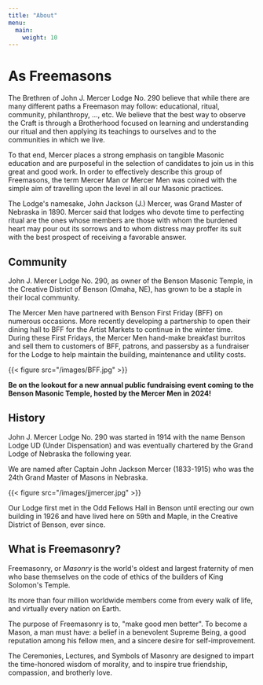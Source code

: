 ```yaml
---
title: "About"
menu:
  main:
    weight: 10
---
```


# As Freemasons

The Brethren of John J. Mercer Lodge No. 290 believe that while there are many different paths a Freemason may follow: educational, ritual, community, philanthropy, ..., etc. We believe that the best way to observe the Craft is through a Brotherhood focused on learning and understanding our ritual and then applying its teachings to ourselves and to the communities in which we live.

To that end, Mercer places a strong emphasis on tangible Masonic education and are purposeful in the selection of candidates to join us in this great and good work. In order to effectively describe this group of Freemasons, the term Mercer Man or Mercer Men was coined with the simple aim of travelling upon the level in all our Masonic practices.

The Lodge's namesake, John Jackson (J.) Mercer, was Grand Master of Nebraska in 1890. Mercer said that lodges who devote time to perfecting ritual are the ones whose members are those with whom the burdened heart may pour out its sorrows and to whom distress may proffer its suit with the best prospect of receiving a favorable answer.


## Community

John J. Mercer Lodge No. 290, as owner of the Benson Masonic Temple, in the Creative District of Benson (Omaha, NE), has grown to be a staple in their local community.

The Mercer Men have partnered with Benson First Friday (BFF) on numerous occasions. More recently developing a partnership to open their dining hall to BFF for the Artist Markets to continue in the winter time. During these First Fridays, the Mercer Men hand-make breakfast burritos and sell them to customers of BFF, patrons, and passersby as a fundraiser for the Lodge to help maintain the building, maintenance and utility costs.

{{< figure src="/images/BFF.jpg" >}}


**Be on the lookout for a new annual public fundraising event coming to the Benson Masonic Temple, hosted by the Mercer Men in 2024!**

## History

John J. Mercer Lodge No. 290 was started in 1914 with the name Benson Lodge UD (Under Dispensation) and was eventually chartered by the Grand Lodge of Nebraska the following year.

We are named after Captain John Jackson Mercer (1833-1915) who was the 24th Grand Master of Masons in Nebraska.

{{< figure src="/images/jjmercer.jpg" >}}

Our Lodge first met in the Odd Fellows Hall in Benson until erecting our own building in 1926 and have lived here on 59th and Maple, in the Creative District of Benson, ever since.

## What is Freemasonry?

Freemasonry, or _Masonry_ is the world's oldest and largest fraternity of men who base themselves on the code of ethics of the builders of King Solomon's Temple.

Its more than four million worldwide members come from every walk of life, and virtually every nation on Earth.

The purpose of Freemasonry is to, "make good men better". To become a Mason, a man must have: a belief in a benevolent Supreme Being, a good reputation among his fellow men, and a sincere desire for self-improvement.

The Ceremonies, Lectures, and Symbols of Masonry are designed to impart the time-honored wisdom of morality, and to inspire true friendship, compassion, and brotherly love.
